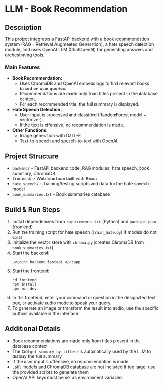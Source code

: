 # LLM - Book Recommendation

## Description
This project integrates a FastAPI backend with a book recommendation system (RAG - Retrieval Augmented Generation), a hate speech detection module, and uses OpenAI LLM (ChatOpenAI) for generating answers and orchestrating tools.

### Main Features
- **Book Recommendation:**
  - Uses ChromaDB and OpenAI embeddings to find relevant books based on user queries.
  - Recommendations are made only from titles present in the database context.
  - For each recommended title, the full summary is displayed.
- **Hate Speech Detection:**
  - User input is processed and classified (RandomForest model + vectorizer).
  - If the text is offensive, no recommendation is made.
- **Other Functions:**
  - Image generation with DALL-E
  - Text-to-speech and speech-to-text with OpenAI

## Project Structure
- `backend/` - FastAPI backend code, RAG modules, hate speech, book summary, ChromaDB
- `frontend/` - Web interface built with React
- `hate_speech/` - Training/testing scripts and data for the hate speech model
- `book_summaries.txt` - Book summaries database

## Build & Run Steps
1. Install dependencies from `requirements.txt` (Python) and `package.json` (frontend)
2. Run the training script for hate speech (`train_hate.py`) if models do not exist
3. Initialize the vector store with `chroma.py` (creates ChromaDB from `book_summaries.txt`)
4. Start the backend:
   ```
   uvicorn backend.fastapi_app:app
   ```
5. Start the frontend:
   ```
   cd frontend
   npm install
   npm run dev
   ```
6. In the frontend, enter your command or question in the designated text box, or activate audio mode to speak your query.
7. To generate an image or transform the result into audio, use the specific buttons available in the interface.

## Additional Details
- Book recommendations are made only from titles present in the database context
- The tool `get_summary_by_title()` is automatically used by the LLM to display the full summary
- If the user input is offensive, no recommendation is made
- `.pkl` models and ChromaDB database are not included if too large; use the provided scripts to generate them
- OpenAI API keys must be set as environment variables
